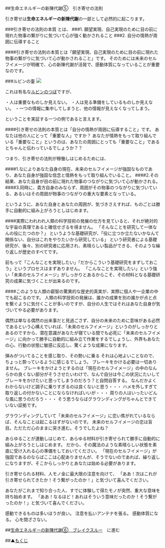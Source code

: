 ##生命エネルギーの新陳代謝⑤　引き寄せの法則

引き寄せは**生命エネルギーの新陳代謝**の一部として必然的に起こります。

###引き寄せの法則の本質
とは、
###1. 願望実現、自己実現のために目の前に現れた物事の繋がりに気づいて心が強く動かされること
###2. 自分の情熱が周囲に伝導すること


####引き寄せの法則の本質とは「願望実現、自己実現のために目の前に現れた物事の繋がりに気づいて心が動かされること」です。
そのためには未来のセルフイメージが明確で、心の新陳代謝が活発で、感動体質になっていることが重要なのです。

###ルビンの壷
![](http://upload.wikimedia.org/wikipedia/commons/thumb/b/b5/Rubin2.jpg/250px-Rubin2.jpg)

これは有名な[ルビンのつぼ](http://ja.wikipedia.org/wiki/%E3%83%AB%E3%83%93%E3%83%B3%E3%81%AE%E5%A3%BA)ですが、

・人は重要なものしか見えない。
・人は見る準備をしているものしか見えない。
・一つの情報に集中してしまうと、他の情報が見えなくなってしまう。

ということを実証する一つの例であると言えます。

####引き寄せの法則の本質とは「自分の情熱が周囲に伝導すること」です。
あなたは他の人にとって「重要な人」ですか？
あなたが情熱をもって取り組んでいる「重要なこと」というのは、あなたの周囲にとっても「重要なこと」であるとちゃんと伝わっているでしょうか？？

つまり、引き寄せの法則が稼働しはじめるためには、

####1.なによりあなた自身の現在、未来のセルフイメージが強固なものであり、あなた自身が強固な信念と情熱をもって取り組んでいること。
####2.その結果、あなた自身が目の前に現れた物事のつながりに気づいて心が動かされる。
####3.同時に、貴方自身のみならず、周囲がその物事のつながりに気づいている、あるいはその周囲が物事のつながりの重大な要素となっている。

というように、あなた自身とあなたの周囲が、気づきさえすれば、ものごとは勝手に自動的に組み上がろうとしはじめます。

####実際にわれわれ人類の科学技術の発展の仕方を見ていると、それが絶対的な宇宙の真理であると確信せざるを得ません。
「そんなことを研究して一体なんの役にたつのか？」
というような基礎研究が、「役に立つか立たないかなんて関係ない、自分はこれをやりたいから研究している」
という研究者による基礎研究が、後々、別の研究者に応用され、素晴らしい製品ができる、そのような繰り返しが歴史のすべてです。

前もって「こんなことを実現したい」「だからこういう基礎研究をまずしておこう」というプロセスはまずありません。
「こんなことを実現したい」という強い「未来のセルフイメージ」がしっかりとあるからこそ、その材料となる基礎研究の成果に気づくことが出来るのです。

####このような人類の叡智の驚異的な歴史的真実が、実際に個人や一企業の中でも起こるのです。
人類の科学技術の発展は、誰かの成果を別の誰かが点と点を繋ぐように気付くことが多いのですが、自分の人生ではそれはあなた自身が気づいてやる必要があります。

偶然は単なる偶然の出来事だと見過ごさず、自分の未来のために意味がある必然であるという心構えでいれば、「未来のセルフイメージ」というのがしっかりとあるのですから、潜在意識があなたが寝ている間でも必死に「未来のセルフイメージ」に向かって勝手に自動的に組み立て作業をするでしょうし、外界もあなたの心、行動の状態に敏感に反応し、驚くような成果になります。

弾みがついてることを感じ取り、その勢いに乗る
それは心地よいことなので、ちょっと酔っているように感じるでしょう。
ブレーキをかける必要は一切ありません。
ブレーキをかけようとするのは「現在のセルフイメージ」の中のなんらかの良くない部分がそうさせたいわけで、なんで自分は今この状況にたいしてブレーキをかけたいと思ってしまうのだろう？と自問自答する。
なんだかよくわからないけど調子に乗りすぎるのは良くないと思う・・・
ハメを外しすぎて取り返しの付かないことにならなければいいが・・・
周りの人はいったいどんな風に思うのだろう・・・
そう思うならばグラウンディングがちゃんとできていない証拠です。

グラウンディングしていて「未来のセルフイメージ」に恋い焦がれているならば、そんなことは起こるはずがないのです。
未来のセルフイメージの恋は盲目。ただただ心のままに突き進む。そうでしたよね？

あらゆることが連動しはじめて、あらゆる材料が引き寄せられて勝手に自動的に組み上がろうとしはじめます。
だから、その魔法のような素晴らしい状態を素直に受け入れる心の準備をしておいてください。
「現在のセルフイメージ」が強固であるのならばここは心配ありませんが、そうでないのであれば、繰り返しになりますが、そこからしっかりとあなたは始める必要があります。

引き寄せられる材料、人モノ金に最大限の注意を向けて、
「ああ！次はこれが引き寄せられてきたか！そう繋がったのか！」と気づいて喜んでください。

あなたがこれまで知り合った人、すでに体験して得たモノが突然、重大な意味を持ち始めます。
「ああ！なるほど！あれはそういう意味だったのか！そう繋がったのか！」と気づいて喜んでください。

感動できるものは多いほうが良い。
注意を払いアンテナを張る。
感動体質になる。
心を閉ざさない。

##[生命エネルギーの新陳代謝⑥　ブレイクスルー](/contents/entry16/entry.html)　に進む

##▲[もくじ](/contents/a_index/entry.html)
